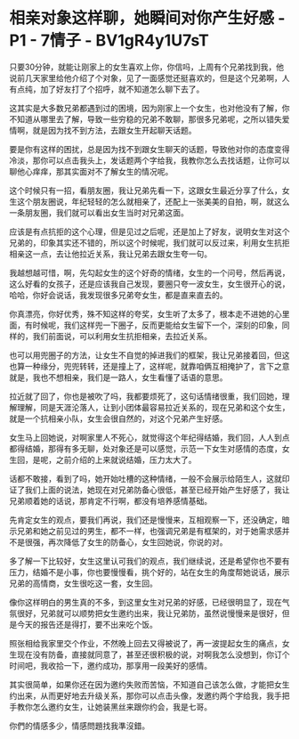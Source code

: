 # 相亲对象这样聊，她瞬间对你产生好感 - P1 - 7情子 - BV1gR4y1U7sT

只要30分钟，就能让刚家上的女生喜欢上你，你信吗，上周有个兄弟找到我，他说前几天家里给他介绍了个对象，见了一面感觉还挺喜欢的，但是这个兄弟啊，人有点纯，加了好友打了个招呼，就不知道怎么聊下去了。

这其实是大多数兄弟都遇到过的困境，因为刚家上一个女生，也对他没有了解，你不知道从哪里去了解，导致一些穷稳的兄弟不敢聊，那很多兄弟呢，之所以错失爱情啊，就是因为找不到方法，去跟女生开起聊天话题。

要是你有这样的困扰，总是因为找不到跟女生聊天的话题，导致他对你的态度变得冷淡，那你可以点击我头上，发话题两个字给我，我教你怎么去找话题，让你可以聊他心痒痒，那其实面对不了解女生的情况呢。

这个时候只有一招，看朋友圈，我让兄弟先看一下，这跟女生最近分享了什么，女生这个朋友圈说，年纪轻轻的怎么就相亲了，还配上一张美美的自拍，啊，就这么一条朋友圈，我们就可以看出女生当时对兄弟这面。

应该是有点抗拒的这个心理，但是见过之后呢，还是加上了好友，说明女生对这个兄弟的，印象其实还不错的，所以这个时候呢，我们就可以反过来，利用女生抗拒相亲这一点，去让他拉近关系，我让兄弟去跟女生夸一句。

我越想越可惜，啊，先勾起女生的这个好奇的情绪，女生的一个问号，然后再说，这么好看的女孩子，还是应该我自己发现，要圈只夸一波女生，女生很开心的说，哈哈，你好会说话，我发现很多兄弟夸女生，都是直来直去的。

你真漂亮，你好优秀，殊不知这样的夸奖，女生听了太多了，根本走不进她的心里面，有时候呢，我们这样兜一下圈子，反而更能给女生留下一个，深刻的印象，同样的，我们前面说，可以利用女生抗拒相亲，去拉近关系。

也可以用兜圈子的方法，让女生不自觉的掉进我们的框架，我让兄弟接着回，但这也算一种缘分，兜兜转转，还是撞上了，这样呢，就靠咱俩互相掩护了，言下之意就是，我也不想相亲，我们是一路人，女生看懂了话语的意思。

拉近就了回了，你也是被吹了吗，我都要烦死了，这句话情绪很重，我们回她，理解理解，同是天涯沦落人，让到小团体最容易拉近关系的，现在兄弟和这个女生，就是一个抗相亲小队，女生会很自然的，对这个兄弟产生好感。

女生马上回她说，对啊家里人不死心，就觉得这个年纪得结婚，我们回，人人到点都得结婚，那得有多无聊，处对象还是可以感觉，示范一下女生对感情的态度，女生回，是呢，之前介绍的上来就说结婚，压力太大了。

话都不敢接，看到了吗，她开始吐槽的这种情绪，一般不会展示给陌生人，这就印证了我们上面的说法，她现在对兄弟防备心很低，甚至已经开始产生好感了，我让兄弟顺着她的话说，那肯定不行啊，都没有培养感情基础。

先肯定女生的观点，要我们再说，我们还是慢慢来，互相观察一下，还没确定，暗示兄弟和她之前见过的男生，都不一样，也强调兄弟是有框架的，对于她需求感并不是很强，再次降低了女生的防备心，女生回她说，你说的对。

多了解一下比较好，女生这里认可我们的观点，我们继续说，还是希望你也不要有压力，结婚不是小事，你也要慢慢看，挑个好的，站在女生的角度帮她说话，展示兄弟的高情商，女生很吃这一套，女生回。

像你这样明白的男生真的不多，到这里女生对兄弟的好感，已经很明显了，现在气氛很好，兄弟就可以顺势把女生邀约出来，我让兄弟防，虽然说慢慢来是很好，但是今天的报告还是得打，要不出来吃个饭。

照张相给我家里交个作业，不然晚上回去又得被说了，再一波提起女生的痛点，女生现在没有防备，直接就同意了，甚至还很积极的说，对啊我怎么没想到，你订个时间吧，我收拾一下，邀约成功，那享用一段美好的感情。

其实很简单，如果你还在因为邀约失败而苦恼，不知道自己该怎么做，才能把女生约出来，从而更好地去升级关系，那你可以点击头像，发邀约两个字给我，我手把手教你怎么邀约女生，让她装黑丝来跟你约会，我是七哥。

你們的情感多少，情感問題找我準沒錯。
